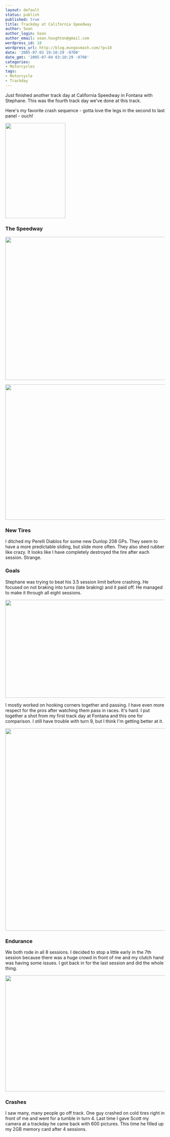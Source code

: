 ```yaml
---
layout: default
status: publish
published: true
title: Trackday at California Speedway
author: Sean
author_login: Sean
author_email: sean.houghton@gmail.com
wordpress_id: 18
wordpress_url: http://blog.mungosmash.com/?p=18
date: '2005-07-03 19:10:29 -0700'
date_gmt: '2005-07-04 03:10:29 -0700'
categories:
- Motorcycles
tags:
- Motorcycle
- Trackday
---
```

Just finished another track day at California Speedway in Fontana with Stephane.  This was the fourth track day we've done at this track.

Here's my favorite crash sequence - gotta love the legs in the second to last panel - ouch!

<a href="{{site.url_root}}/assets/data/2005/07/Trackday_Crash.jpeg"><img src="{{site.url_root}}/assets/data/2005/07/Trackday_Crash-190x300.jpg" alt="" title="Trackday_Crash" width="190" height="300" class="aligncenter size-medium wp-image-764" /></a>

### The Speedway

<a href="{{site.url_root}}/assets/data/2005/07/SeanTurn1Fontana.jpeg"><img src="{{site.url_root}}/assets/data/2005/07/SeanTurn1Fontana.jpeg" alt="" title="SeanTurn1Fontana" width="640" height="451" class="aligncenter size-full wp-image-765" /></a>

<a href="{{site.url_root}}/assets/data/2005/07/WaitingInGaragesFontana.jpeg"><img src="{{site.url_root}}/assets/data/2005/07/WaitingInGaragesFontana.jpeg" alt="" title="WaitingInGaragesFontana" width="640" height="427" class="aligncenter size-full wp-image-766" /></a>

### New Tires

I ditched my Perelli Diablos for some new Dunlop 208 GPs.  They seem to have a more predictable sliding, but slide more often.  They also shed rubber like crazy.  It looks like I have completely destroyed the tire after each session.  Strange.

### Goals

Stephane was trying to beat his 3.5 session limit before crashing.  He focused on not braking into turns (late braking) and it paid off.  He managed to make it through all eight sessions.

<a href="{{site.url_root}}/assets/data/2005/07/StephaneTurn9Fontana.jpeg"><img src="{{site.url_root}}/assets/data/2005/07/StephaneTurn9Fontana.jpeg" alt="" title="StephaneTurn9Fontana" width="640" height="309" class="aligncenter size-full wp-image-767" /></a>

I mostly worked on hooking corners together and passing.  I have even more respect for the pros after watching them pass in races.  It's hard.  I put together a shot from my first track day at Fontana and this one for comparison.  I still have trouble with turn 9, but I think I'm getting better at it.

<a href="{{site.url_root}}/assets/data/2005/07/Turn9StyleComparison.jpeg"><img src="{{site.url_root}}/assets/data/2005/07/Turn9StyleComparison.jpeg" alt="" title="Turn9StyleComparison" width="640" height="638" class="aligncenter size-full wp-image-768" /></a>

### Endurance

We both rode in all 8 sessions.  I decided to stop a little early in the 7th session because there was a huge crowd in front of me and my clutch hand was having some issues.  I got back in for the last session and did the whole thing.

<a href="{{site.url_root}}/assets/data/2005/07/StephaneTurn2Fontana.jpeg"><img src="{{site.url_root}}/assets/data/2005/07/StephaneTurn2Fontana.jpeg" alt="" title="StephaneTurn2Fontana" width="640" height="366" class="aligncenter size-full wp-image-770" /></a>

### Crashes

I saw many, many people go off track.  One guy crashed on cold tires right in front of me and went for a tumble in turn 4.  Last time I gave Scott my camera at a trackday he came back with 600 pictures.  This time he filled up my 2GB memory card after 4 sessions.

